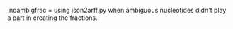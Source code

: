 .noambigfrac = using json2arff.py when ambiguous nucleotides didn't play a part in creating the fractions.
